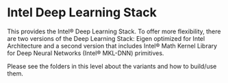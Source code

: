 # Intel Deep Learning Stack

This provides the Intel® Deep Learning Stack. To offer more flexibility, there are two versions of the Deep Learning Stack: Eigen optimized for Intel Architecture and a second version that includes Intel® Math Kernel Library for Deep Neural Networks (Intel® MKL-DNN) primitives.

Please see the folders in this level about the variants and how to build/use them.
